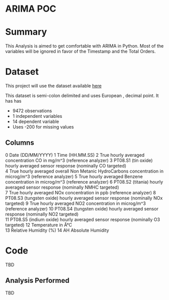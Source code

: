 ARIMA POC
==============================

Summary
==============================
This Analysis is aimed to get comfortable with ARIMA in Python.
Most of the variables will be ignored in favor of the Timestamp and the
Total Orders.

Dataset
==============================
This project will use the dataset available [here](https://archive.ics.uci.edu/ml/datasets/Air+Quality)

This dataset is semi-colon delimited and uses European , decimal point.  It has has
* 9472 observations
* 1 independent variables
* 14 dependent variable
* Uses -200 for missing values

Columns
------------------------------
0 Date	(DD/MM/YYYY) 
1 Time	(HH.MM.SS) 
2 True hourly averaged concentration CO in mg/m^3 (reference analyzer) 
3 PT08.S1 (tin oxide) hourly averaged sensor response (nominally CO targeted)	
4 True hourly averaged overall Non Metanic HydroCarbons concentration in microg/m^3 (reference analyzer) 
5 True hourly averaged Benzene concentration in microg/m^3 (reference analyzer) 
6 PT08.S2 (titania) hourly averaged sensor response (nominally NMHC targeted)	
7 True hourly averaged NOx concentration in ppb (reference analyzer) 
8 PT08.S3 (tungsten oxide) hourly averaged sensor response (nominally NOx targeted) 
9 True hourly averaged NO2 concentration in microg/m^3 (reference analyzer)	
10 PT08.S4 (tungsten oxide) hourly averaged sensor response (nominally NO2 targeted)	
11 PT08.S5 (indium oxide) hourly averaged sensor response (nominally O3 targeted) 
12 Temperature in Â°C	
13 Relative Humidity (%) 
14 AH Absolute Humidity 

Code
==============================
TBD

Analysis Performed
------------------------------
TBD